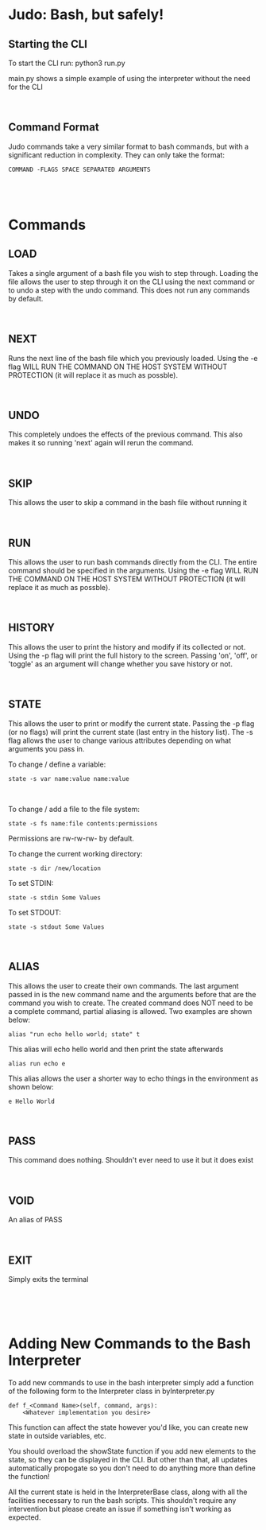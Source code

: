# Judo: Bash, but safely!

## Starting the CLI

To start the CLI run: python3 run.py

main.py shows a simple example of using the interpreter without the need for the CLI

<br/>

## Command Format

Judo commands take a very similar format to bash commands, but with a significant reduction in complexity. They can only take the format: 

    COMMAND -FLAGS SPACE SEPARATED ARGUMENTS

<br/>
<br/>

# Commands

## LOAD

Takes a single argument of a bash file you wish to step through. Loading the file allows the user to step through it on the CLI using the next command or to undo a step with the undo command. This does not run any commands by default. 

<br/>

## NEXT

Runs the next line of the bash file which you previously loaded. Using the -e flag WILL RUN THE COMMAND ON THE HOST SYSTEM WITHOUT PROTECTION (it will replace it as much as possble). 

<br/>

## UNDO

This completely undoes the effects of the previous command. This also makes it so running 'next' again will rerun the command. 

<br/>

## SKIP

This allows the user to skip a command in the bash file without running it

<br/>

## RUN

This allows the user to run bash commands directly from the CLI. The entire command should be specified in the arguments. Using the -e flag WILL RUN THE COMMAND ON THE HOST SYSTEM WITHOUT PROTECTION (it will replace it as much as possble).

<br/>

## HISTORY

This allows the user to print the history and modify if its collected or not. Using the -p flag will print the full history to the screen. Passing 'on', 'off', or 'toggle' as an argument will change whether you save history or not.

<br/>

## STATE

This allows the user to print or modify the current state. Passing the -p flag (or no flags) will print the current state (last entry in the history list). The -s flag allows the user to change various attributes depending on what arguments you pass in. 

To change / define a variable:

    state -s var name:value name:value

<br/>

To change / add a file to the file system:

    state -s fs name:file contents:permissions 

Permissions are rw-rw-rw- by default.

To change the current working directory:

    state -s dir /new/location

To set STDIN:

    state -s stdin Some Values

To set STDOUT:

    state -s stdout Some Values

<br/>

## ALIAS

This allows the user to create their own commands. The last argument passed in is the new command name and the arguments before that are the command you wish to create. The created command does NOT need to be a complete command, partial aliasing is allowed. Two examples are shown below:

    alias "run echo hello world; state" t

This alias will echo hello world and then print the state afterwards

    alias run echo e

This alias allows the user a shorter way to echo things in the environment as shown below:

    e Hello World

<br/>

## PASS

This command does nothing. Shouldn't ever need to use it but it does exist

<br/>

## VOID 

An alias of PASS


<br/>

## EXIT

Simply exits the terminal

<br/>

<br/>

<br/>

# Adding New Commands to the Bash Interpreter

To add new commands to use in the bash interpreter simply add a function of the following form to the Interpreter class in byInterpreter.py

    def f_<Command Name>(self, command, args):
        <Whatever implementation you desire>
    
This function can affect the state however you'd like, you can create new state in outside variables, etc. 

You should overload the showState function if you add new elements to the state, so they can be displayed in the CLI. But other than that, all updates automatically propogate so you don't need to do anything more than define the function! 

All the current state is held in the InterpreterBase class, along with all the facilities necessary to run the bash scripts. This shouldn't require any intervention but please create an issue if something isn't working as expected.
